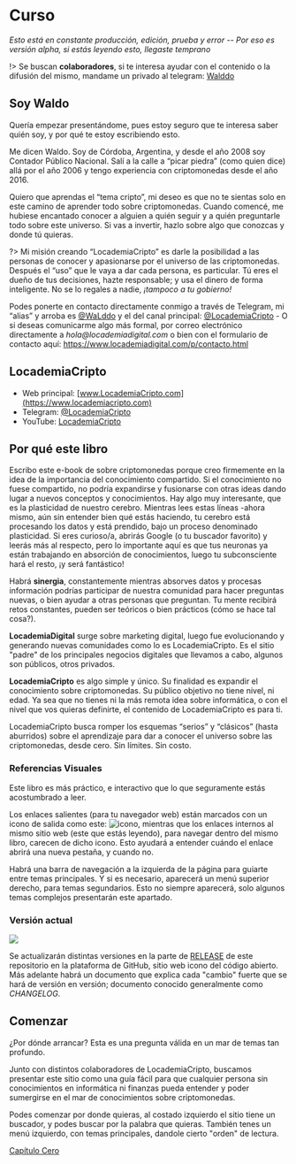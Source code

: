 # Curso

_Esto está en constante producción, edición, prueba y error -- Por eso es versión alpha, si estás leyendo esto, llegaste temprano_

!> Se buscan **colaboradores**, si te interesa ayudar con el contenido o la difusión del mismo, mandame un privado al telegram: [Walddo](https://t.me/walddo)

## Soy Waldo
Quería empezar presentándome, pues estoy seguro que te interesa saber quién soy, y por qué te estoy escribiendo esto.

Me dicen Waldo. Soy de Córdoba, Argentina, y desde el año 2008 soy Contador Público Nacional. Salí a la calle a “picar piedra” (como quien dice) allá por el año 2006 y tengo experiencia con criptomonedas desde el año 2016.

Quiero que aprendas el “tema cripto”, mi deseo es que no te sientas solo en este camino de aprender todo sobre criptomonedas. Cuando comencé, me hubiese encantado conocer a alguien a quién seguir y a quién preguntarle todo sobre este universo. Si vas a invertir, hazlo sobre algo que conozcas y donde tú quieras.

?> Mi misión creando “LocademiaCripto” es darle la posibilidad a las personas de conocer y apasionarse por el universo de las criptomonedas. Después el “uso” que le vaya a dar cada persona, es particular. Tú eres el dueño de tus decisiones, hazte responsable; y usa el dinero de forma inteligente. No se lo regales a nadie, _¡tampoco a tu gobierno!_

Podes ponerte en contacto directamente conmigo a través de Telegram, mi “alias” y arroba es [@WaLddo](https://t.me/walddo) y el del canal principal: [@LocademiaCripto](https://t.me/LocademiaCripto) - O si deseas comunicarme algo más formal, por correo electrónico directamente a _hola@locademiadigital.com_ o bien con el formulario de contacto aquí: https://www.locademiadigital.com/p/contacto.html


## LocademiaCripto

- Web principal: [www.LocademiaCripto.com](https://www.locademiacripto.com)
- Telegram: [@LocademiaCripto](https://t.me/LocademiaCripto)
- YouTube: [LocademiaCripto](https://www.youtube.com/LocademiaCripto)

## Por qué este libro
Escribo este e-book de sobre criptomonedas porque creo firmemente en la idea de la importancia del conocimiento compartido. Si el conocimiento no fuese compartido, no podría expandirse y fusionarse con otras ideas dando lugar a nuevos conceptos y conocimientos. Hay algo muy interesante, que es la plasticidad de nuestro cerebro. Mientras lees estas líneas -ahora mismo, aún sin entender bien qué estás haciendo, tu cerebro está procesando los datos y está prendido, bajo un proceso denominado plasticidad. Si eres curioso/a, abrirás Google (o tu buscador favorito) y leerás más al respecto, pero lo importante aquí es que tus neuronas ya están trabajando en absorción de conocimientos, luego tu subconsciente hará el resto, ¡y será fantástico!

Habrá **sinergia**, constantemente mientras absorves datos y procesas información podrías participar de nuestra comunidad para hacer preguntas nuevas, o bien ayudar a otras personas que preguntan. Tu mente recibirá retos constantes, pueden ser teóricos o bien prácticos (cómo se hace tal cosa?).

**LocademiaDigital** surge sobre marketing digital, luego fue evolucionando y generando nuevas comunidades como lo es LocademiaCripto. Es el sitio "padre" de los principales negocios digitales que llevamos a cabo, algunos son públicos, otros privados.

**LocademiaCripto** es algo simple y único. Su finalidad es expandir el conocimiento sobre criptomonedas. Su público objetivo no tiene nivel, ni edad. Ya sea que no tienes ni la más remota idea sobre informática, o con el nivel que vos quieras definirte, el contenido de LocademiaCripto es para ti. 

LocademiaCripto busca romper los esquemas “serios” y “clásicos” (hasta aburridos) sobre el aprendizaje para dar a conocer el universo sobre las criptomonedas, desde cero. Sin límites. Sin costo.

### Referencias Visuales
Este libro es más práctico, e interactivo que lo que seguramente estás acostumbrado a leer. 

Los enlaces salientes (para tu navegador web) están marcados con un icono de salida como este: ![icono](https://upload.wikimedia.org/wikipedia/commons/thumb/2/25/External.svg/12px-External.svg.png), mientras que los enlaces internos al mismo sitio web (este que estás leyendo), para navegar dentro del mismo libro, carecen de dicho icono. Esto ayudará a entender cuándo el enlace abrirá una nueva pestaña, y cuando no.

Habrá una barra de navegación a la izquierda de la página para guiarte entre temas principales. Y si es necesario, aparecerá un menú superior derecho, para temas segundarios. Esto no siempre aparecerá, solo algunos temas complejos presentarán este apartado.

### Versión actual

[![](https://badgen.net/github/tag/locademiacripto/book)](https://github.com/locademiacripto/book/releases/latest)

Se actualizarán distintas versiones en la parte de [RELEASE](https://github.com/locademiacripto/book/releases) de este repositorio en la plataforma de GitHub, sitio web icono del código abierto. Más adelante habrá un documento que explica cada "cambio" fuerte que se hará de versión en versión; documento conocido generalmente como _CHANGELOG_.

## Comenzar

¿Por dónde arrancar? Esta es una pregunta válida en un mar de temas tan profundo.

Junto con distintos colaboradores de LocademiaCripto, buscamos presentar este sitio como una guía fácil para que cualquier persona sin conocimientos en informática ni finanzas pueda entender y poder sumergirse en el mar de conocimientos sobre criptomonedas.

Podes comenzar por donde quieras, al costado izquierdo el sitio tiene un buscador, y podes buscar por la palabra que quieras. También tenes un menú izquierdo, con temas principales, dandole cierto "orden" de lectura.

<section class='cover show' style='height: auto; width: auto;'>
<div class='cover-main'>
<!-- [**Capítulo CERO**](capitulo-cero.md) -->
<p><a href='#/capitulo-cero'>Capítulo Cero</a></p>
</div>
</section>